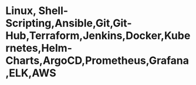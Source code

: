 # Linux, Shell-Scripting,Ansible,Git,Git-Hub,Terraform,Jenkins,Docker,Kubernetes,Helm-Charts,ArgoCD,Prometheus,Grafana,ELK,AWS
